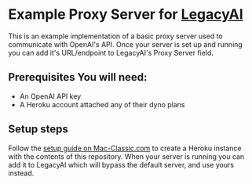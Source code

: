 # Example Proxy Server for [LegacyAI](https://manticore.nz/legacyai)
This is an example implementation of a basic proxy server used to communicate with OpenAI's API. Once your server is set up and running you can add it's URL/endpoint to LegacyAI's Proxy Server field.

## Prerequisites You will need:
- An OpenAI API key
- A Heroku account attached any of their dyno plans

## Setup steps 
Follow the [setup guide on Mac-Classic.com](https://mac-classic.com/articles/setting-up-a-legacyai-proxy-server/) to create a Heroku instance with the contents of this repository. When your server is running you can add it to LegacyAI which will bypass the default server, and use yours instead.
